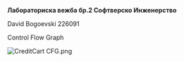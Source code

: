 **Лабораториска вежба бр.2 Софтверско Инженерство**

David Bogoevski 226091

Control Flow Graph

![CreditCart CFG.png](..%2F..%2FDesktop%2FCreditCart%20CFG.png)